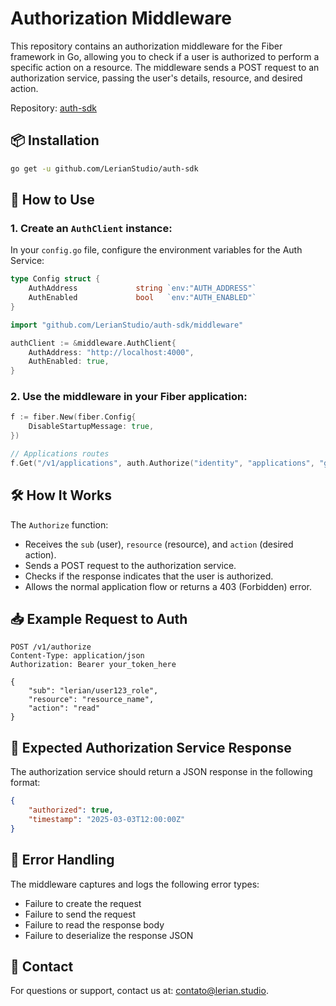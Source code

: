 # Authorization Middleware

This repository contains an authorization middleware for the Fiber framework in Go, allowing you to check if a user is authorized to perform a specific action on a resource. The middleware sends a POST request to an authorization service, passing the user's details, resource, and desired action.

Repository: [auth-sdk](https://github.com/LerianStudio/auth-sdk)

## 📦 Installation

```bash
go get -u github.com/LerianStudio/auth-sdk
```

## 🚀 How to Use

### 1. Create an `AuthClient` instance:

In your `config.go` file, configure the environment variables for the Auth Service:

```go
type Config struct {
    AuthAddress             string `env:"AUTH_ADDRESS"`
    AuthEnabled             bool   `env:"AUTH_ENABLED"`
}
```

```go
import "github.com/LerianStudio/auth-sdk/middleware"

authClient := &middleware.AuthClient{
    AuthAddress: "http://localhost:4000",
    AuthEnabled: true,
}
```

### 2. Use the middleware in your Fiber application:

```go
f := fiber.New(fiber.Config{
    DisableStartupMessage: true,
})

// Applications routes
f.Get("/v1/applications", auth.Authorize("identity", "applications", "get"), applicationHandler.GetApplications)
```

## 🛠️ How It Works

The `Authorize` function:

* Receives the `sub` (user), `resource` (resource), and `action` (desired action).
* Sends a POST request to the authorization service.
* Checks if the response indicates that the user is authorized.
* Allows the normal application flow or returns a 403 (Forbidden) error.

## 📥 Example Request to Auth

```http
POST /v1/authorize
Content-Type: application/json
Authorization: Bearer your_token_here

{
    "sub": "lerian/user123_role",
    "resource": "resource_name",
    "action": "read"
}
```

## 📡 Expected Authorization Service Response

The authorization service should return a JSON response in the following format:

```json
{
    "authorized": true,
    "timestamp": "2025-03-03T12:00:00Z"
}
```

## 🚧 Error Handling

The middleware captures and logs the following error types:

* Failure to create the request
* Failure to send the request
* Failure to read the response body
* Failure to deserialize the response JSON

## 📧 Contact

For questions or support, contact us at: [contato@lerian.studio](mailto:contato@lerian.studio).
